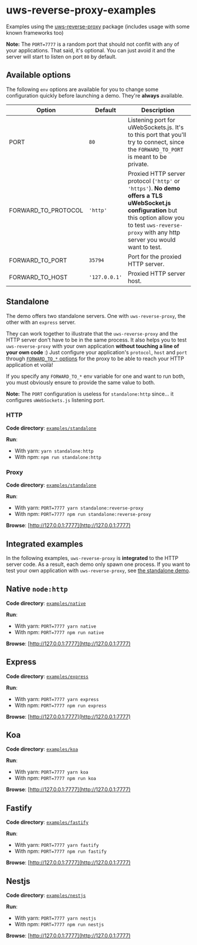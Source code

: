 # uws-reverse-proxy-examples

Examples using the [uws-reverse-proxy](https://github.com/jordan-breton/uws-reverse-proxy) package (includes usage with some known frameworks too)

**Note:** The `PORT=7777` is a random port that should not conflit with any of your applications. That said,
it's optional. You can just avoid it and the server will start to listen on port `80` by default.

## Available options

The following `env` options are available for you to change some configuration quickly before
launching a demo. They're **always** available.

| Option              | Default       | Description                                                                                                                                                                                                    |
|---------------------|---------------|----------------------------------------------------------------------------------------------------------------------------------------------------------------------------------------------------------------|
| PORT                | `80`          | Listening port for uWebSockets.js. It's to this port that you'll try to connect, since the `FORWARD_TO_PORT` is meant to be private.                                                                           |
| FORWARD_TO_PROTOCOL | `'http'`      | Proxied HTTP server protocol (`'http'` or `'https'`). **No demo offers a TLS uWebSocket.js configuration** but this option allow you to test  `uws-reverse-proxy` with any http server you would want to test. |
| FORWARD_TO_PORT     | `35794`       | Port for the proxied HTTP server.                                                                                                                                                                              |
| FORWARD_TO_HOST     | `'127.0.0.1'` | Proxied HTTP server host.                                                                                                                                                                                      |

## Standalone

The demo offers two standalone servers. One with `uws-reverse-proxy`, the other with an `express` server.

They can work together to illustrate that the `uws-reverse-proxy` and the HTTP server don't have to be
in the same process. It also helps you to test `uws-reverse-proxy` with your own application
**without touching a line of your own code** :) Just configure your application's `protocol`, `host` and `port`
through [`FORWARD_TO_*` options](#available-options) for the proxy to be able to reach your HTTP application
et voilà!

If you specify any `FORWARD_TO_*` env variable for one and want to run both, you must obviously ensure to provide
the same value to both.

**Note:** The `PORT` configuration is useless for `standalone:http` since... it configures `uWebSockets.js`
listening port.

### HTTP

**Code directory**: [`examples/standalone`](/examples/standalone)

**Run**:

- With yarn: `yarn standalone:http`
- With npm: `npm run standalone:http`

### Proxy

**Code directory**: [`examples/standalone`](examples/standalone)

**Run**:

- With yarn: `PORT=7777 yarn standalone:reverse-proxy`
- With npm: `PORT=7777 npm run standalone:reverse-proxy`

**Browse**: [http://127.0.0.1:7777](http://127.0.0.1:7777)

## Integrated examples

In the following examples, `uws-reverse-proxy` is **integrated** to the HTTP server code. As
a result, each demo only spawn one process. If you want to test your own application with `uws-reverse-proxy`,
see [the standalone demo](/#standalone).

## Native `node:http`

**Code directory**: [`examples/native`](/examples/native)

**Run**: 

- With yarn: `PORT=7777 yarn native`
- With npm: `PORT=7777 npm run native`

**Browse**: [http://127.0.0.1:7777](http://127.0.0.1:7777)

## Express

**Code directory**: [`examples/express`](/examples/express)

**Run**:

- With yarn: `PORT=7777 yarn express`
- With npm: `PORT=7777 npm run express`

**Browse**: [http://127.0.0.1:7777](http://127.0.0.1:7777)

## Koa

**Code directory**: [`examples/koa`](/examples/koa)

**Run**:

- With yarn: `PORT=7777 yarn koa`
- With npm: `PORT=7777 npm run koa`

**Browse**: [http://127.0.0.1:7777](http://127.0.0.1:7777)

## Fastify

**Code directory**: [`examples/fastify`](/examples/fastify)

**Run**:

- With yarn: `PORT=7777 yarn fastify`
- With npm: `PORT=7777 npm run fastify`

**Browse**: [http://127.0.0.1:7777](http://127.0.0.1:7777)

## Nestjs

**Code directory**: [`examples/nestjs`](/examples/nestjs)

**Run**:

- With yarn: `PORT=7777 yarn nestjs`
- With npm: `PORT=7777 npm run nestjs`

**Browse**: [http://127.0.0.1:7777](http://127.0.0.1:7777)
